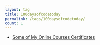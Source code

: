 ```yaml
---
layout: tag
title: 100daysofcodetoday
permalink: /tags/100daysofcodetoday/
count: 1
---
```


- [Some of My Online Courses Certificates](https://samirpaulb.github.io/blog-jekyll/posts/some-of-my-online-courses-certificates/)
